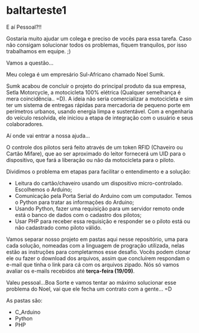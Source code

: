 # baltarteste1

E aí Pessoal?!!

Gostaria muito ajudar um colega e preciso de vocês para essa tarefa. Caso não consigam solucionar todos os problemas, fiquem tranquilos, por isso trabalhamos em equipe. ;)

Vamos a questão...


Meu colega é um empresário Sul-Africano chamado Noel Sumk.

Sumk acabou de concluir o projeto do principal produto da sua empresa, Setla Motorcycle, a motocicleta 100% elétrica (Qualquer semelhança é mera coincidência.. =D). A ideia não seria comercializar a motocicleta e sim ter um sistema de entregas rápidas para mercadoria de pequeno porte em perímetros urbanos, usando energia limpa e sustentável. Com a engenharia do veículo resolvida, ele iniciou a etapa de integração com o usuário e seus colaboradores.

Aí onde vai entrar a nossa ajuda...

O controle dos pilotos será feito através de um token RFID (Chaveiro ou Cartão Mifare), que ao ser aproximado do leitor fornecerá um UID para o dispositivo, que fará a liberação ou não da motocicleta para o piloto.

Dividimos o problema em etapas para facilitar o entendimento e a solução:

- Leitura do cartão/chaveiro usando um dispositivo micro-controlado. Escolhemos o Arduino;
- Comunicação pela Porta Serial do Arduino com um computador. Temos o Python para tratar as informações do Arduino;
- Usando Python, fazer uma requisição para um servidor remoto onde está o banco de dados com o cadastro dos pilotos;
- Usar PHP para receber essa requisição e responder se o piloto está ou não cadastrado como piloto válido.

Vamos separar nosso projeto em pastas aqui nesse repositório, uma para cada solução, nomeadas com a linguagem de progração utilizada, nelas estão as instruções para completarmos esse desafio. Vocês podem clonar ele ou fazer o download dos arquivos, assim que concluírem respondam o e-mail que tinha o link para cá com os arquivos zipado. Nós só vamos avaliar os e-mails recebidos até **terça-feira (19/09)**.

Valeu pessoal...Boa Sorte e vamos tentar ao máximo solucionar esse problema do Noel, vai que ele fecha um contrato com a gente... =D

As pastas são:

- C_Arduino
- Python
- PHP
